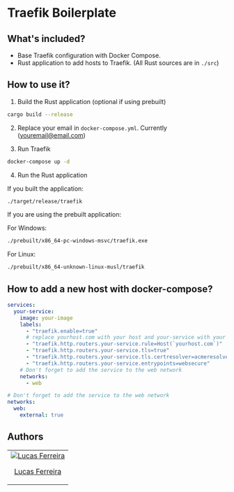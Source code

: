 # Traefik Boilerplate

## What's included?

- Base Traefik configuration with Docker Compose.
- Rust application to add hosts to Traefik. (All Rust sources are in `./src`)

## How to use it?

1. Build the Rust application (optional if using prebuilt)

```bash
cargo build --release
```

2. Replace your email in `docker-compose.yml`. Currently (youremail@email.com)

3. Run Traefik

```bash
docker-compose up -d
```

4. Run the Rust application

If you built the application:

```bash
./target/release/traefik
```

If you are using the prebuilt application:

For Windows:

```bash
./prebuilt/x86_64-pc-windows-msvc/traefik.exe
```

For Linux:

```bash
./prebuilt/x86_64-unknown-linux-musl/traefik
```

## How to add a new host with docker-compose?

```yaml
services:
  your-service:
    image: your-image
    labels:
      - "traefik.enable=true"
      # replace yourhost.com with your host and your-service with your service name
      - "traefik.http.routers.your-service.rule=Host(`yourhost.com`)"
      - "traefik.http.routers.your-service.tls=true"
      - "traefik.http.routers.your-service.tls.certresolver=acmeresolver"
      - "traefik.http.routers.your-service.entrypoints=websecure"
    # Don't forget to add the service to the web network
    networks:
      - web

# Don't forget to add the service to the web network
networks:
  web:
    external: true
```

## Authors

<table>
  <tbody>
    <tr>
      <td align="center">
        <a href="https://github.com/luccasfr">
          <img src="https://github.com/luccasfr.png?size=100" alt="Lucas Ferreira" />
          <p>Lucas Ferreira</p>
        </a>
      </td>
    </tr>
  </tbody>
</table>
